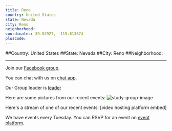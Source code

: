 ```yaml
---
title: Reno
country: United States
state: Nevada
city: Reno
neighborhood: 
coordinates: 39.52927, -119.813674
plusCode:
---
```


##Country: United States
##State: Nevada
##City: Reno
##Neighborhood: 
*****
Join our [Facebook group](https://www.facebook.com/groups/free.code.camp.reno).

You can chat with us on [chat app]().

Our Group leader is [leader]()

Here are some pictures from our recent events:
![study-group-image]()

Here's a stream of one of our recent events:
[video hosting platform embed]

We have events every Tuesday. You can RSVP for an event on [event platform]().
